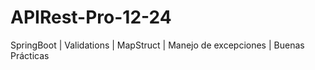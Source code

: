 # APIRest-Pro-12-24
SpringBoot | Validations | MapStruct | Manejo de excepciones | Buenas Prácticas
